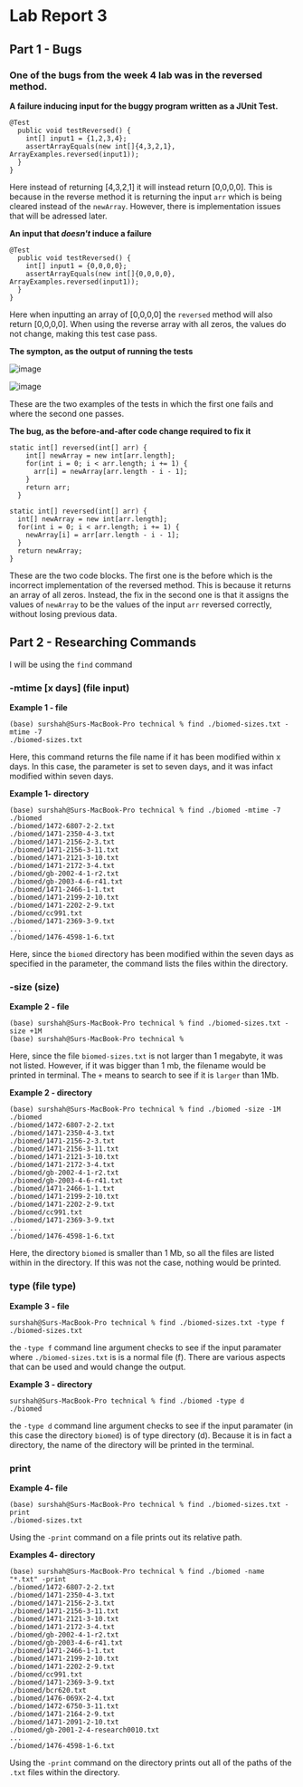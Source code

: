 # Lab Report 3


## Part 1 - Bugs


### One of the bugs from the week 4 lab was in the reversed method.


**A failure inducing input for the buggy program written as a JUnit Test.**


```
@Test
  public void testReversed() {
    int[] input1 = {1,2,3,4};
    assertArrayEquals(new int[]{4,3,2,1}, ArrayExamples.reversed(input1));
  }
}
```

Here instead of returning [4,3,2,1] it will instead return [0,0,0,0]. This is because in the reverse method it is returning the input `arr` which is being cleared instead of the `newArray`. However, there is implementation issues that will be adressed later.

**An input that *doesn't* induce a failure**

```
@Test
  public void testReversed() {
    int[] input1 = {0,0,0,0};
    assertArrayEquals(new int[]{0,0,0,0}, ArrayExamples.reversed(input1));
  }
}
```

Here when inputting an array of [0,0,0,0] the `reversed` method will also return [0,0,0,0]. When using the reverse array with all zeros, the values do not change, making this test case pass.

**The sympton, as the output of running the tests**

![image](https://github.com/sur-shah/cse15l-lab-reports/assets/156368641/cbb42cb6-b588-4185-b9d8-3a25b17d4e3c)

![image](https://github.com/sur-shah/cse15l-lab-reports/assets/156368641/477d85f5-1076-4259-8600-00a4ae4f7cd5)

These are the two examples of the tests in which the first one fails and where the second one passes.

**The bug, as the before-and-after code change required to fix it**

```
static int[] reversed(int[] arr) {
    int[] newArray = new int[arr.length];
    for(int i = 0; i < arr.length; i += 1) {
      arr[i] = newArray[arr.length - i - 1];
    }
    return arr;
  }
  ```

  
  ```
  static int[] reversed(int[] arr) {
    int[] newArray = new int[arr.length];
    for(int i = 0; i < arr.length; i += 1) {
      newArray[i] = arr[arr.length - i - 1];
    }
    return newArray;
  }
  ```
  
These are the two code blocks. The first one is the before which is the incorrect implementation of the reversed method. This is because it returns an array of all zeros. Instead, the fix in the second one is that it assigns the values of `newArray` to be the values of the input `arr` reversed correctly, without losing previous data.

## Part 2 - Researching Commands

I will be using the `find` command 

### -mtime [x days] (file input)

**Example 1 - file**

```
(base) surshah@Surs-MacBook-Pro technical % find ./biomed-sizes.txt -mtime -7
./biomed-sizes.txt
```

Here, this command returns the file name if it has been modified within x days. In this case, the parameter is set to seven days, and it was infact modified within seven days.

**Example 1- directory**

```
(base) surshah@Surs-MacBook-Pro technical % find ./biomed -mtime -7
./biomed
./biomed/1472-6807-2-2.txt
./biomed/1471-2350-4-3.txt
./biomed/1471-2156-2-3.txt
./biomed/1471-2156-3-11.txt
./biomed/1471-2121-3-10.txt
./biomed/1471-2172-3-4.txt
./biomed/gb-2002-4-1-r2.txt
./biomed/gb-2003-4-6-r41.txt
./biomed/1471-2466-1-1.txt
./biomed/1471-2199-2-10.txt
./biomed/1471-2202-2-9.txt
./biomed/cc991.txt
./biomed/1471-2369-3-9.txt
...
./biomed/1476-4598-1-6.txt
```

Here, since the `biomed` directory has been modified within the seven days as specified in the parameter, the command lists the files within the directory.

### -size (size)

**Example 2 - file**

```
(base) surshah@Surs-MacBook-Pro technical % find ./biomed-sizes.txt -size +1M
(base) surshah@Surs-MacBook-Pro technical %
```

Here, since the file `biomed-sizes.txt` is not larger than 1 megabyte, it was not listed. However, if it was bigger than 1 mb, the filename would be printed in terminal. The `+` means to search to see if it is `larger` than 1Mb.

**Example 2 - directory**

```
(base) surshah@Surs-MacBook-Pro technical % find ./biomed -size -1M
./biomed
./biomed/1472-6807-2-2.txt
./biomed/1471-2350-4-3.txt
./biomed/1471-2156-2-3.txt
./biomed/1471-2156-3-11.txt
./biomed/1471-2121-3-10.txt
./biomed/1471-2172-3-4.txt
./biomed/gb-2002-4-1-r2.txt
./biomed/gb-2003-4-6-r41.txt
./biomed/1471-2466-1-1.txt
./biomed/1471-2199-2-10.txt
./biomed/1471-2202-2-9.txt
./biomed/cc991.txt
./biomed/1471-2369-3-9.txt
...
./biomed/1476-4598-1-6.txt
```

Here, the directory `biomed` is smaller than 1 Mb, so all the files are listed within in the directory. If this was not the case, nothing would be printed.

### type (file type)

**Example 3 - file**

```
surshah@Surs-MacBook-Pro technical % find ./biomed-sizes.txt -type f
./biomed-sizes.txt
```

the `-type f` command line argument checks to see if the input paramater where `./biomed-sizes.txt` is is a normal file (f). There are various aspects that can be used and would change the output. 

**Example 3 - directory**

```
surshah@Surs-MacBook-Pro technical % find ./biomed -type d
./biomed
```

the `-type d` command line argument checks to see if the input paramater (in this case the directory `biomed`) is of type directory (d). Because it is in fact a directory, the name of the directory will be printed in the terminal.

### print

**Example 4- file**

```
(base) surshah@Surs-MacBook-Pro technical % find ./biomed-sizes.txt -print
./biomed-sizes.txt
```

Using the `-print` command on a file prints out its relative path. 

**Examples 4- directory**

```
(base) surshah@Surs-MacBook-Pro technical % find ./biomed -name "*.txt" -print
./biomed/1472-6807-2-2.txt
./biomed/1471-2350-4-3.txt
./biomed/1471-2156-2-3.txt
./biomed/1471-2156-3-11.txt
./biomed/1471-2121-3-10.txt
./biomed/1471-2172-3-4.txt
./biomed/gb-2002-4-1-r2.txt
./biomed/gb-2003-4-6-r41.txt
./biomed/1471-2466-1-1.txt
./biomed/1471-2199-2-10.txt
./biomed/1471-2202-2-9.txt
./biomed/cc991.txt
./biomed/1471-2369-3-9.txt
./biomed/bcr620.txt
./biomed/1476-069X-2-4.txt
./biomed/1472-6750-3-11.txt
./biomed/1471-2164-2-9.txt
./biomed/1471-2091-2-10.txt
./biomed/gb-2001-2-4-research0010.txt
...
./biomed/1476-4598-1-6.txt
```

Using the `-print` command on the directory prints out all of the paths of the `.txt` files within the directory.









   








  


